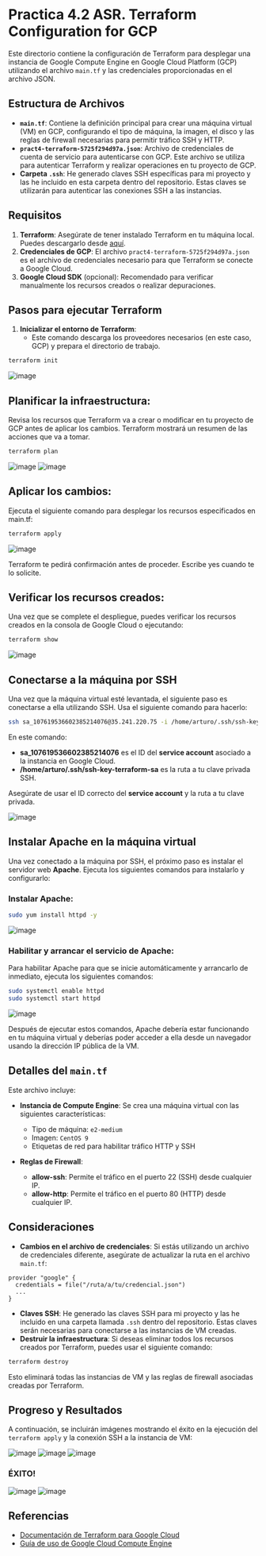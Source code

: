 # Practica 4.2 ASR. Terraform Configuration for GCP

Este directorio contiene la configuración de Terraform para desplegar una instancia de Google Compute Engine en Google Cloud Platform (GCP) utilizando el archivo `main.tf` y las credenciales proporcionadas en el archivo JSON.

## Estructura de Archivos

- **`main.tf`**: Contiene la definición principal para crear una máquina virtual (VM) en GCP, configurando el tipo de máquina, la imagen, el disco y las reglas de firewall necesarias para permitir tráfico SSH y HTTP.
- **`pract4-terraform-5725f294d97a.json`**: Archivo de credenciales de cuenta de servicio para autenticarse con GCP. Este archivo se utiliza para autenticar Terraform y realizar operaciones en tu proyecto de GCP.
- **Carpeta `.ssh`**: He generado claves SSH específicas para mi proyecto y las he incluido en esta carpeta dentro del repositorio. Estas claves se utilizarán para autenticar las conexiones SSH a las instancias.

## Requisitos

1. **Terraform**: Asegúrate de tener instalado Terraform en tu máquina local. Puedes descargarlo desde [aquí](https://www.terraform.io/downloads.html).
2. **Credenciales de GCP**: El archivo `pract4-terraform-5725f294d97a.json` es el archivo de credenciales necesario para que Terraform se conecte a Google Cloud.
3. **Google Cloud SDK** (opcional): Recomendado para verificar manualmente los recursos creados o realizar depuraciones.

## Pasos para ejecutar Terraform

1. **Inicializar el entorno de Terraform**:
   - Este comando descarga los proveedores necesarios (en este caso, GCP) y prepara el directorio de trabajo.
   
```bash
terraform init
```
![image](https://github.com/user-attachments/assets/d56f54fb-8ba8-4d26-aa3d-e7c909099c85)


## Planificar la infraestructura:

Revisa los recursos que Terraform va a crear o modificar en tu proyecto de GCP antes de aplicar los cambios. Terraform mostrará un resumen de las acciones que va a tomar.

```bash
terraform plan
```
![image](https://github.com/user-attachments/assets/9401f420-cd31-4001-8373-4b201f5b640a)
![image](https://github.com/user-attachments/assets/5e27adf0-967d-43ad-89a7-143ba323b725)

## Aplicar los cambios:

Ejecuta el siguiente comando para desplegar los recursos especificados en main.tf:

```bash
terraform apply
```
![image](https://github.com/user-attachments/assets/84a9ebae-8d16-4b03-a5b7-ae07e7775a2f)

Terraform te pedirá confirmación antes de proceder. Escribe yes cuando te lo solicite.

## Verificar los recursos creados:

Una vez que se complete el despliegue, puedes verificar los recursos creados en la consola de Google Cloud o ejecutando:

```bash
terraform show
```
![image](https://github.com/user-attachments/assets/a855ef71-b5da-40ad-a24d-a5b4c87fb557)

## Conectarse a la máquina por SSH

Una vez que la máquina virtual esté levantada, el siguiente paso es conectarse a ella utilizando SSH. Usa el siguiente comando para hacerlo:

```bash
ssh sa_107619536602385214076@35.241.220.75 -i /home/arturo/.ssh/ssh-key-terraform-sa
```

En este comando:

- **sa_107619536602385214076** es el ID del **service account** asociado a la instancia en Google Cloud.
- **/home/arturo/.ssh/ssh-key-terraform-sa** es la ruta a tu clave privada SSH.

Asegúrate de usar el ID correcto del **service account** y la ruta a tu clave privada.

![image](https://github.com/user-attachments/assets/bfb7da26-1552-4b4a-91cb-2fb18943b27a)

## Instalar Apache en la máquina virtual

Una vez conectado a la máquina por SSH, el próximo paso es instalar el servidor web **Apache**. Ejecuta los siguientes comandos para instalarlo y configurarlo:

### Instalar Apache:

```bash
sudo yum install httpd -y
```
![image](https://github.com/user-attachments/assets/fe90692a-c49d-4b5e-9a8f-3707f5461549)

### Habilitar y arrancar el servicio de Apache:

Para habilitar Apache para que se inicie automáticamente y arrancarlo de inmediato, ejecuta los siguientes comandos:

```bash
sudo systemctl enable httpd
sudo systemctl start httpd
```
![image](https://github.com/user-attachments/assets/3f971184-3115-4b86-850c-e2a435fe5b79)

Después de ejecutar estos comandos, Apache debería estar funcionando en tu máquina virtual y deberías poder acceder a ella desde un navegador usando la dirección IP pública de la VM.


## Detalles del `main.tf`

Este archivo incluye:

- **Instancia de Compute Engine**: Se crea una máquina virtual con las siguientes características:
  - Tipo de máquina: `e2-medium`
  - Imagen: `CentOS 9`
  - Etiquetas de red para habilitar tráfico HTTP y SSH

- **Reglas de Firewall**:
  - **allow-ssh**: Permite el tráfico en el puerto 22 (SSH) desde cualquier IP.
  - **allow-http**: Permite el tráfico en el puerto 80 (HTTP) desde cualquier IP.

## Consideraciones

- **Cambios en el archivo de credenciales**: Si estás utilizando un archivo de credenciales diferente, asegúrate de actualizar la ruta en el archivo `main.tf`:

```hcl
provider "google" {
  credentials = file("/ruta/a/tu/credencial.json")
  ...
}
```

- **Claves SSH**: He generado las claves SSH para mi proyecto y las he incluido en una carpeta llamada `.ssh` dentro del repositorio. Estas claves serán necesarias para conectarse a las instancias de VM creadas.
- **Destruir la infraestructura**: Si deseas eliminar todos los recursos creados por Terraform, puedes usar el siguiente comando:

```bash
terraform destroy
```
Esto eliminará todas las instancias de VM y las reglas de firewall asociadas creadas por Terraform.

## Progreso y Resultados

A continuación, se incluirán imágenes mostrando el éxito en la ejecución del `terraform apply` y la conexión SSH a la instancia de VM:

![image](https://github.com/user-attachments/assets/2d01d9ff-b389-48f2-a1a1-94f852fd1046)
![image](https://github.com/user-attachments/assets/f832e633-712d-48e7-972a-2cc7f9bd593d)
![image](https://github.com/user-attachments/assets/f12be433-f621-41bd-b3e9-17469d0ac893)
### ÉXITO!
![image](https://github.com/user-attachments/assets/37821885-19fa-47b3-a159-ad74eafcd18d)
![image](https://github.com/user-attachments/assets/b9e3cd6c-0b84-4960-b161-550c29f927f4)








## Referencias

- [Documentación de Terraform para Google Cloud](https://registry.terraform.io/providers/hashicorp/google/latest/docs)
- [Guía de uso de Google Cloud Compute Engine](https://cloud.google.com/compute/docs)
